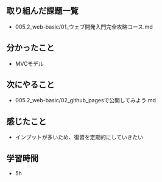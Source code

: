 ## 取り組んだ課題一覧
- 005.2_web-basic/01_ウェブ開発入門完全攻略コース.md
## 分かったこと
- MVCモデル
## 次にやること
- 005.2_web-basic/02_github_pagesで公開してみよう.md
## 感じたこと
- インプットが多いため、復習を定期的にしていきたい
## 学習時間
- 5h
